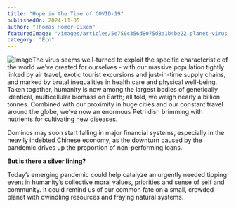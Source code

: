 ```yaml
---
title: "Hope in the Time of COVID-19"
publishedOn: 2024-11-05
author: "Thomas Homer-Dixon"
featuredImage: "/images/articles/5e750c356d8075d8a1b4be22-planet-virus-900x900.jpeg"
category: "Eco"
---
```


![Image](/images/articles/5e750c356d8075d8a1b4be22-planet-virus-900x900.jpeg)The virus seems well-turned to exploit the specific characteristic of the world we’ve created for ourselves - with our massive population tightly linked by air travel, exotic tourist excursions and just-in-time supply chains, and marked by brutal inequalities in health care and physical well-being.
‍
Taken together, humanity is now among the largest bodies of genetically identical, multicellular biomass on Earth; all told, we weigh nearly a billion tonnes. Combined with our proximity in huge cities and our constant travel around the globe, we’ve now an enormous Petri dish brimming with nutrients for cultivating new diseases.

Dominos may soon start falling in major financial systems, especially in the heavily indebted Chinese economy, as the downturn caused by the pandemic drives up the proportion of non-performing loans.

**But is there a silver lining?**

Today’s emerging pandemic could help catalyze an urgently needed tipping event in humanity’s collective moral values, priorities and sense of self and community. It could remind us of our common fate on a small, crowded planet with dwindling resources and fraying natural systems.
